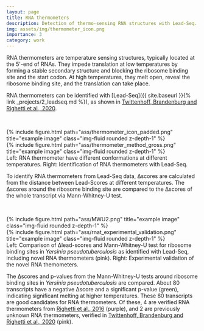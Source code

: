 ```yaml
---
layout: page
title: RNA thermometers
description: Detection of thermo-sensing RNA structures with Lead-Seq.
img: assets/img/thermometer_icon.png
importance: 3
category: work
---
```



RNA thermometers are temperature sensing structures, typically located at the 5'-end of RNAs. They impede translation at low temperatures by forming a stable secondary structure and blocking the ribosome binding site and the start codon. At high temperatures, they melt open, reveal the ribosome binding site, and the translation can take place.  

RNA thermometers can be identified with [Lead-Seq]({{ site.baseurl }}{% link _projects/2_leadseq.md %}), as shown in [Twittenhoff, Brandenburg and Righetti et al., 2020](https://doi.org/10.1093/nar/gkaa404).

&nbsp;


<div class="row">
    <div class="col-sm mt-3 mt-md-0">
        {% include figure.html path="ass/thermometer_icon_padded.png" title="example image" class="img-fluid rounded z-depth-1" %}
    </div>
    <div class="col-sm mt-3 mt-md-0">
        {% include figure.html path="ass/thermometer_method_gross.png" title="example image" class="img-fluid rounded z-depth-1" %}
    </div>
</div>
<div class="caption">
    Left: RNA thermometer have different conformations at different temperatures. Right: Identification of RNA thermometers with Lead-Seq.  
</div>


To identify RNA thermometers from Lead-Seq data, Δscores are calculated from the distance between Lead-Scores at different temperatures. The Δscores around the ribosome binding site are compared to the Δscores of the whole transcript via Mann-Whitney-U test.

<!-- wiki link to mwu? -->

&nbsp;


<div class="row">
    <div class="col-sm mt-3 mt-md-0">
        {% include figure.html path="ass/MWU2.png" title="example image" class="img-fluid rounded z-depth-1" %}
    </div>
    <div class="col-sm mt-3 mt-md-0">
        {% include figure.html path="ass/rnat_experimental_validation.png" title="example image" class="img-fluid rounded z-depth-1" %}
    </div>
</div>
<div class="caption"> Left: Comparison of Δlead-scores and Mann-Whitney-U test for ribosome binding sites in <i>Yersinia pseudotuberculosis</i> as identified with Lead-Seq, including novel RNA thermometers (pink). Right: Experimental validation of the novel RNA themometers. 
</div>


The Δscores and p-values from the Mann-Whitney-U tests around ribosome binding sites in *Yersinia pseudotuberculosis* are compared. About 80 transcripts have a negative Δscore and a significant p-value (green), indicating significant melting at higher temperatures. These 80 transcripts are good candidates for RNA thermometers. Of these, 4 are verified RNA thermometers from [Righetti et al., 2016](https://doi.org/10.1073/pnas.1523004113) (purple), and 2 are previously unknown RNA thermometers, verified in [Twittenhoff, Brandenburg and Righetti et al., 2020](https://doi.org/10.1093/nar/gkaa404) (pink).

